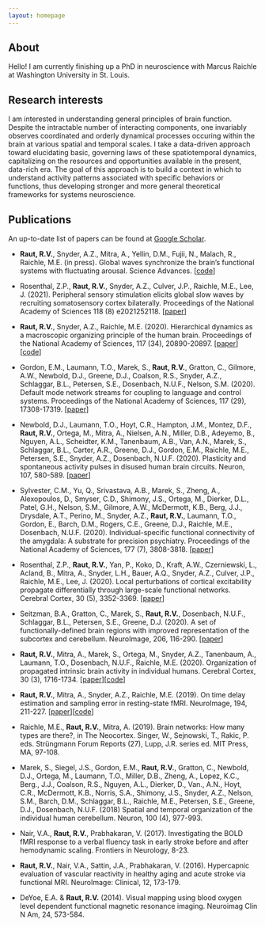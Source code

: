 ```yaml
---
layout: homepage
---
```


## About
Hello! I am currently finishing up a PhD in neuroscience with Marcus Raichle at Washington University in St. Louis.

## Research interests

I am interested in understanding general principles of brain function. Despite the intractable number of interacting components, one invariably observes coordinated and orderly dynamical processes occuring within the brain at various spatial and temporal scales. I take a data-driven approach toward elucidating basic, governing laws of these spatiotemporal dynamics, capitalizing on the resources and opportunities available in the present, data-rich era. The goal of this approach is to build a context in which to understand activity patterns associated with specific behaviors or functions, thus developing stronger and more general theoretical frameworks for systems neuroscience.

## Publications

An up-to-date list of papers can be found at [Google Scholar](https://scholar.google.com/citations?user=fafSHeYAAAAJ&hl=en&oi=ao).

- **Raut, R.V.**, Snyder, A.Z., Mitra, A., Yellin, D.M., Fujii, N., Malach, R., Raichle, M.E. (in press). Global waves synchronize the brain’s functional systems with fluctuating arousal. Science Advances. [[code](https://github.com/ryraut/arousal-waves)]


- Rosenthal, Z.P., **Raut, R.V.**, Snyder, A.Z., Culver, J.P., Raichle, M.E., Lee, J. (2021). Peripheral sensory stimulation elicits global slow waves by recruiting somatosensory cortex bilaterally. Proceedings of the National Academy of Sciences 118 (8) e2021252118. [[paper](https://www.pnas.org/content/118/8/e2021252118)]


- **Raut, R.V.**, Snyder, A.Z., Raichle, M.E. (2020). Hierarchical dynamics as a macroscopic organizing principle of the human brain. Proceedings of the National Academy of Sciences, 117 (34), 20890-20897. [[paper](https://www.pnas.org/content/117/34/20890)][[code](https://github.com/ryraut/intrinsic-timescales)]


- Gordon, E.M., Laumann, T.O., Marek, S., **Raut, R.V.**, Gratton, C., Gilmore, A.W., Newbold, D.J., Greene, D.J., Coalson, R.S., Snyder, A.Z., Schlaggar, B.L., Petersen, S.E., Dosenbach, N.U.F., Nelson, S.M. (2020). Default mode network streams for coupling to language and control systems. Proceedings of the National Academy of Sciences, 117 (29), 17308-17319. [[paper](https://www.pnas.org/content/117/29/17308)]


- Newbold, D.J., Laumann, T.O., Hoyt, C.R., Hampton, J.M., Montez, D.F., **Raut, R.V.**, Ortega, M., Mitra, A., Nielsen, A.N., Miller, D.B., Adeyemo, B., Nguyen, A.L., Scheidter, K.M., Tanenbaum, A.B., Van, A.N., Marek, S., Schlaggar, B.L., Carter, A.R., Greene, D.J., Gordon, E.M., Raichle, M.E., Petersen, S.E., Snyder, A.Z., Dosenbach, N.U.F. (2020). Plasticity and spontaneous activity pulses in disused human brain circuits. Neuron, 107, 580-589. [[paper](https://www.sciencedirect.com/science/article/pii/S0896627320303536)]


- Sylvester, C.M., Yu, Q., Srivastava, A.B., Marek, S., Zheng, A., Alexopoulos, D., Smyser, C.D., Shimony, J.S., Ortega, M., Dierker, D.L., Patel, G.H., Nelson, S.M., Gilmore, A.W., McDermott, K.B., Berg, J.J., Drysdale, A.T., Perino, M., Snyder, A.Z., **Raut, R.V.**, Laumann, T.O., Gordon, E., Barch, D.M., Rogers, C.E., Greene, D.J., Raichle, M.E., Dosenbach, N.U.F. (2020). Individual-specific functional connectivity of the amygdala: A substrate for precision psychiatry. Proceedings of the National Academy of Sciences, 177 (7), 3808-3818. [[paper](https://www.pnas.org/content/117/7/3808.short)]


- Rosenthal, Z.P., **Raut, R.V.**, Yan, P., Koko, D., Kraft, A.W., Czerniewski, L., Acland, B., Mitra, A., Snyder, L.H., Bauer, A.Q., Snyder, A.Z., Culver, J.P., Raichle, M.E., Lee, J. (2020). Local perturbations of cortical excitability propagate differentially through large-scale functional networks. Cerebral Cortex, 30 (5), 3352-3369. [[paper](https://doi.org/10.1093/cercor/bhz314)]


- Seitzman, B.A., Gratton, C., Marek, S., **Raut, R.V.**, Dosenbach, N.U.F., Schlaggar, B.L., Petersen, S.E., Greene, D.J. (2020). A set of functionally-defined brain regions with improved representation of the subcortex and cerebellum. NeuroImage, 206, 116-290. [[paper](https://www.sciencedirect.com/science/article/pii/S105381191930881X)]


- **Raut, R.V.**, Mitra, A., Marek, S., Ortega, M., Snyder, A.Z., Tanenbaum, A., Laumann, T.O., Dosenbach, N.U.F., Raichle, M.E. (2020). Organization of propagated intrinsic brain activity in individual humans. Cerebral Cortex, 30 (3), 1716-1734. [[paper](https://academic.oup.com/cercor/article/30/3/1716/5559315)][[code](https://github.com/ryraut/lag-code)]


- **Raut, R.V.**, Mitra, A., Snyder, A.Z., Raichle, M.E. (2019). On time delay estimation and sampling error in resting-state fMRI. NeuroImage, 194, 211-227. [[paper](https://www.sciencedirect.com/science/article/pii/S1053811919301934)][[code](https://github.com/ryraut/lag-code)]


- Raichle, M.E., **Raut, R.V.**, Mitra, A. (2019). Brain networks: How many types are there?, in The Neocortex. Singer, W., Sejnowski, T., Rakic, P. eds. Strüngmann Forum Reports (27), Lupp, J.R. series ed. MIT Press, MA, 97-108.


- Marek, S., Siegel, J.S., Gordon, E.M., **Raut, R.V.**, Gratton, C., Newbold, D.J., Ortega, M., Laumann, T.O., Miller, D.B., Zheng, A., Lopez, K.C., Berg., J.J., Coalson, R.S., Nguyen, A.L., Dierker, D., Van., A.N., Hoyt, C.R., McDermott, K.B., Norris, S.A., Shimony, J.S., Snyder, A.Z., Nelson, S.M., Barch, D.M., Schlaggar, B.L., Raichle, M.E., Petersen, S.E., Greene, D.J., Dosenbach, N.U.F. (2018) Spatial and temporal organization of the individual human cerebellum. Neuron, 100 (4), 977-993.


- Nair, V.A., **Raut, R.V.**, Prabhakaran, V. (2017). Investigating the BOLD fMRI response to a verbal fluency task in early stroke before and after hemodynamic scaling. Frontiers in Neurology, 8-23.


- **Raut, R.V.**, Nair, V.A., Sattin, J.A., Prabhakaran, V. (2016). Hypercapnic evaluation of vascular reactivity in healthy aging and acute stroke via functional MRI. NeuroImage: Clinical, 12, 173-179.


- DeYoe, E.A. & **Raut, R.V.** (2014). Visual mapping using blood oxygen level dependent functional magnetic resonance imaging. Neuroimag Clin N Am, 24, 573-584.
